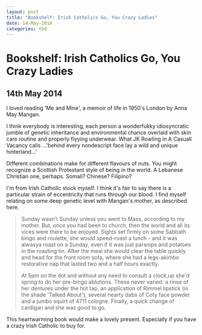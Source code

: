 ```yaml
---
layout: post
title: "Bookshelf: Irish Catholics Go, You Crazy Ladies"
date: 14-May-2014
categories: tbd
---
```


# Bookshelf: Irish Catholics Go, You Crazy Ladies

## 14th May 2014

I loved reading 'Me and Mine',   a memoir of life in 1950's London by Anna May Mangan.

I think everybody is interesting, each person a wonderfukky idiosyncratic jumble of genetic inheritance and environmental chance overlaid with skin care routine and properly fiyying underwear. What JK Rowling in A Casuall Vacancy calls ...'behind every nondescript face lay a wild and unique hinterland...'

 

Different combinations make for different flavours of nuts. You might recognize a Scottish Protestant style of being in the world. A Lebanese Christian one, perhaps. Somali? Chinese? Filipino?

I'm from Irish Catholic stock myself. I think it's fair to say there is a particular strain of eccentricity that runs through our blood. I find myself relating on some deep genetic level with Mangan's mother, as described here.

<blockquote>Sunday wasn't Sunday unless you went to Mass, according to my mother. But, once you had been to church, then the world and all its vices were there to be enjoyed. Sights set firmly on some Sabbath bingo and roulette, she would speed-roast a lunch - and it was alwasya roast on a Sunday, even if it was just parsnips and potatoes in the roasting tin. After the meal she would clear the table quickly and head for the front room sofa, where she had a legs-akimbo restorative nap that lasted two and a half hours exactly.

At 5pm on the dot and without any need to consult a clock,up she'd spring to do her pre-bingo ablutions. These never varied: a rinse of her dentures under the hot tap, an application of Rimmel lipstick (in the shade 'Talked About'), several hearty dabs of Coty face powder and a jumbo squirt of 4711 cologne. Finally, a quick change of cardigan and she was good to go.</blockquote>

This heartwarming book would make a lovely present. Especially if you have a crazy Irish Catholic to buy for.
